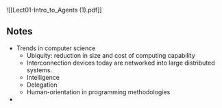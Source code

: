 ![[Lect01-Intro_to_Agents (1).pdf]]

## Notes
- Trends in computer science
	- Ubiquity: reduction in size and cost of computing capability
	- Interconnection devices today are networked into large distributed systems.
	- Intelligence
	- Delegation
	- Human-orientation in programming methodologies
- 